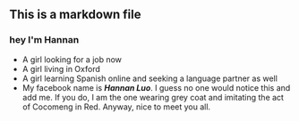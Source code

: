 ## This is a markdown file
### hey I'm Hannan
* A girl looking for a job now
* A girl living in Oxford 
* A girl learning Spanish online and seeking a language partner as well
* My facebook name is ***Hannan Luo***. I guess no one would notice this and add me. If you do, I am the one wearing grey coat and imitating the act of Cocomeng in Red. Anyway, nice to meet you all. 
